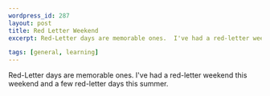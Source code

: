 ```yaml
--- 
wordpress_id: 287
layout: post
title: Red Letter Weekend
excerpt: Red-Letter days are memorable ones.  I've had a red-letter weekend this weekend and a few red-letter days this summer.

tags: [general, learning]
---
```


Red-Letter days are memorable ones.  I've had a red-letter weekend this weekend and a few red-letter days this summer.
